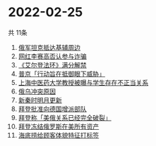# 2022-02-25
  共 11条

  <!-- BEGIN -->
  <!-- 最后更新时间:Fri Feb 25 2022 07:11:08 GMT+0000 (Coordinated Universal Time) -->
  1. [俄军坦克抵达基辅周边](https://www.zhihu.com/search?q=俄罗斯乌克兰)
1. [网红李赛高否认参与诈骗](https://www.zhihu.com/search?q=李赛高)
1. [《艾尔登法环》满分解禁](https://www.zhihu.com/search?q=艾尔登法环)
1. [普京「行动旨在抵御眼下威胁」](https://www.zhihu.com/search?q=普京讲话)
1. [上海中医药大学教授被曝与学生存在不正当关系](https://www.zhihu.com/search?q=上海中医药大学)
1. [俄乌冲突原因](https://www.zhihu.com/search?q=俄乌冲突原因)
1. [新秦时明月更新](https://www.zhihu.com/search?q=新秦时明月)
1. [拜登批准向德国增派部队 ](https://www.zhihu.com/search?q=美国总统拜登)
1. [拜登称「美俄关系已经完全破裂」](https://www.zhihu.com/search?q=美俄)
1. [拜登冻结俄罗斯在美所有资产](https://www.zhihu.com/search?q=美国俄罗斯)
1. [海底捞给顾客体貌特征打标签](https://www.zhihu.com/search?q=海底捞)
  <!-- END -->
  